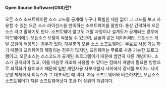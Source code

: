 #### Open Source Software\(OSS\)란?

오픈 소스 소프트웨어란 소스 코드를 공개해 누구나 특별한 제한 없이 그 코드를 보고 사용할 수 있는 오픈 소스 라이선스를 만족하는 소프트웨어를 말한다. 통상 간략하게 오픈소스 라고 말하기도 한다. 소프트웨어 말고도 개발 과정이나 설계도가 공개되는 경우에 하드웨어에도 오픈소스 모델이 적용될 수 있으며, 글꼴과 같은 데이터에도 오픈소스 개발 모델이 적용되는 경우가 있다. 대부분의 오픈 소스 소프트웨어는 무료로 사용 가능 하기 때문에 프리웨어와 헷갈리는 경우가 많지만, 프리웨어는 무료로 사용 가능한 프로그램이고, 오픈소스는 소스코드가 공개된 프로그램이기 때문에 엄연히 다른 개념이다. 소스가 공개되어 있고, 이를 마음껏 개조해 사용할 수 있다는 점에서 개발에 필요한 방향으로 최적화가 용이하기 때문에 일반 개인사용 자보개발자 사이에서 강세를 보이다. 서버 운영 체제에서 리눅스가 그 대표적인 예 이다. 자유 소프트웨어와 비슷하지만, 오픈소스 소프트웨어가 자유 소프트웨어보다 조금 더 상위의 개념이다.

#### 



